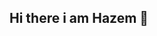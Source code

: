 ## Hi there i am Hazem  👋

<!--
**` A full-Stack Developer `**

I'm a developer passionate about technology. I work on web development using React and Vue for the frontend, and Node, Express, and MongoDB for the backend. I also use Figma to create designs that fit perfectly with my projects.



- ![JavaScript](https://img.shields.io/badge/-JavaScript-F7DF1E?logo=javascript&logoColor=000)
- ![React](https://img.shields.io/badge/-React-61DAFB?logo=react&logoColor=000)
- ![Vue](https://img.shields.io/badge/-Vue-4FC08D?logo=vue.js&logoColor=000)
- ![Sass](https://img.shields.io/badge/-Sass-CC6699?logo=sass&logoColor=fff)
- ![MongoDB](https://img.shields.io/badge/-MongoDB-47A248?logo=mongodb&logoColor=fff)


-->
